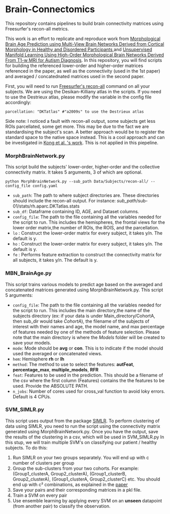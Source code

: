 # Brain-Connectomics
This repository contains pipelines to build brain connectivity matrices using Freesurfer's recon-all metrics.

This work is an effort to replicate and reproduce work from [Morphological Brain Age Prediction using Multi-View Brain Networks Derived from Cortical Morphology in Healthy and Disordered Participants ]([url](https://www.nature.com/articles/s41598-019-46145-4#Abs1)) and [Unsupervised Manifold Learning Using High-Order Morphological Brain Networks Derived From T1-w MRI for Autism Diagnosis]([url](https://www.frontiersin.org/articles/10.3389/fninf.2018.00070/full#B61)https://www.frontiersin.org/articles/10.3389/fninf.2018.00070/full#B61).
In this repository, you will find scripts for building the referenced lower-order and higher-order matrices referenced in the paper, as well as the connectivity (used in the 1st paper) and averaged / concatednated matrices used in the second paper.

First, you will need to run [Freesurfer's recon-all]([url](https://andysbrainbook.readthedocs.io/en/latest/FreeSurfer/FS_ShortCourse/FS_03_ReconAll.html)https://andysbrainbook.readthedocs.io/en/latest/FreeSurfer/FS_ShortCourse/FS_03_ReconAll.html) command on all your subjects. We are using the Desikan-Killiany atlas in the scripts. If you need to use the Destrieux atlas, please modify the variable in the config file accordingly:
```
parcellation: "DKTatlas" #"a2009s" to use the Destrieux atlas
```
Side note: I noticed a fault with recon-all output, some subjects get less ROIs parcellated, some get more. This may be due to the fact we are standardising the subject's scan. A better approach would be to register the standard space to the native space instead. This is a cool approach and can be investigated in [Kong et al. 's work]([url](https://github.com/ThomasYeoLab/CBIG/tree/master/stable_projects/brain_parcellation/Kong2019_MSHBM)https://github.com/ThomasYeoLab/CBIG/tree/master/stable_projects/brain_parcellation/Kong2019_MSHBM). This is not applied in this piepeline.

### MorphBrainNetwork.py
This script build the subjects' lower-order, higher-order and the collective connectivity matrix. It takes 5 arguments, 3 of which are optional.
```
python MorphBrainNetwork.py --sub_path Data/Subjects/recon-all/ --config_file config.yaml
```
* ```sub_path```: The path to where subject directories are. These directories should include the recon-all output. For instance: _sub_path_/sub-01/stats/rh.aparc.DKTatlas.stats
*  ```sub_df```: Dataframe containing ID, AGE, and Dataset columns.
* ```config_file```: The path to the file containing all the variables needed for the script to run. This includes the hemispheres, the frontal views for the lower order matrix,the number of ROIs, the ROIS, and the parcellation.
* ```lo``` : Construct the lower-order matrix for every subject, it takes y/n. The default is y.
* ```ho``` : Construct the lower-order matrix for every subject, it takes y/n. The default is y.
* ```fe``` : Performs feature extraction to construct the connectivity matrix for all subjects, it takes y/n. The default is y.

### MBN_BrainAge.py
This script trains various models to predict age based on the averaged and concatenated matrices generated using MorphBrainNetwork.py. This script 5 arguments: 
* ```config_file```: The path to the file containing all the variables needed for the script to run. This includes the main directory,the name of the subjects directory (ex: if your data is under Main_directory/CohortA, then sub_dir would take _CohortA_), the filename of the subjects of interest with their names and age, the model name, and max percentage of features needed by one of the methods of feature selection. Please note that the main directory is where the _Models_ folder will be created to save your models. 
* ```mode```: Mode should be **avg** or **con**. This is to indicate if the model should used the averaged or concatenated views.
* ```hem```: Hemisphere **rh** or **lh**
* ```method```: The method to use to select the features:  **autFeat**, **percentage_max**, **multiple_models**, **RFR**
* ```feat```: Features to be used in the prediction. This should be a filename of the csv where the first column (Features) contains the the features to be used. Provide the ABSOLUTE PATH.
* ```n_jobs```: Number of cores used for cross_val function to avoid loky errors. Default is 4 CPUs.

### SVM_SIMLR.py
This script uses output from the package [SIMLR]([url](https://github.com/BatzoglouLabSU/SIMLR/tree/SIMLR/MATLAB)https://github.com/BatzoglouLabSU/SIMLR/tree/SIMLR/MATLAB). To perform clustering of data using SIMLR, you need to run the script using the connectivity matrix generated using MorphBrainNetwork.py. Once you have the output, save the results of the clustering in a csv, which will be used in SVM_SIMLR.py
In this stup, we will train multiple SVM's on classifying our patient / healthy subjects. To do this: 
1. Run SIMLR on your two groups separately. You will end up with c number of clusters per group
1. Group the sub-clusters from your two cohorts. For example: (Group1_clusterA, Group2_clusterA), (Group1_clusterB, Group2_clusterA), (Group1_clusterA, Group2_clusterC) etc. You should end up with c² combinations, as explained in the [paper]([url](https://www.frontiersin.org/articles/10.3389/fninf.2018.00070/full#B61)https://www.frontiersin.org/articles/10.3389/fninf.2018.00070/full#B61)
1. Save your pairs and their corresponding matrices in a pkl file.
2. Train a SVM on every pair
3. Use ensemble learning by applying every SVM on an **unseen** datapoint (from another pair) to classify the observation.


